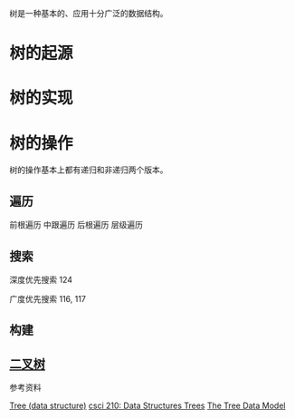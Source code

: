 树是一种基本的、应用十分广泛的数据结构。

# 树的起源


# 树的实现


# 树的操作

树的操作基本上都有递归和非递归两个版本。

## 遍历

前根遍历
中跟遍历
后根遍历
层级遍历

## 搜索

深度优先搜索
124


广度优先搜索
116, 117

## 构建


##  [二叉树](BinaryTree.md)





参考资料

[Tree (data structure)](https://en.wikipedia.org/wiki/Tree_(data_structure))
[csci 210: Data Structures Trees](http://www.bowdoin.edu/~ltoma/teaching/cs210/spring09/Slides/210-Trees.pdf)
[The Tree Data Model](http://infolab.stanford.edu/~ullman/focs/ch05.pdf)


